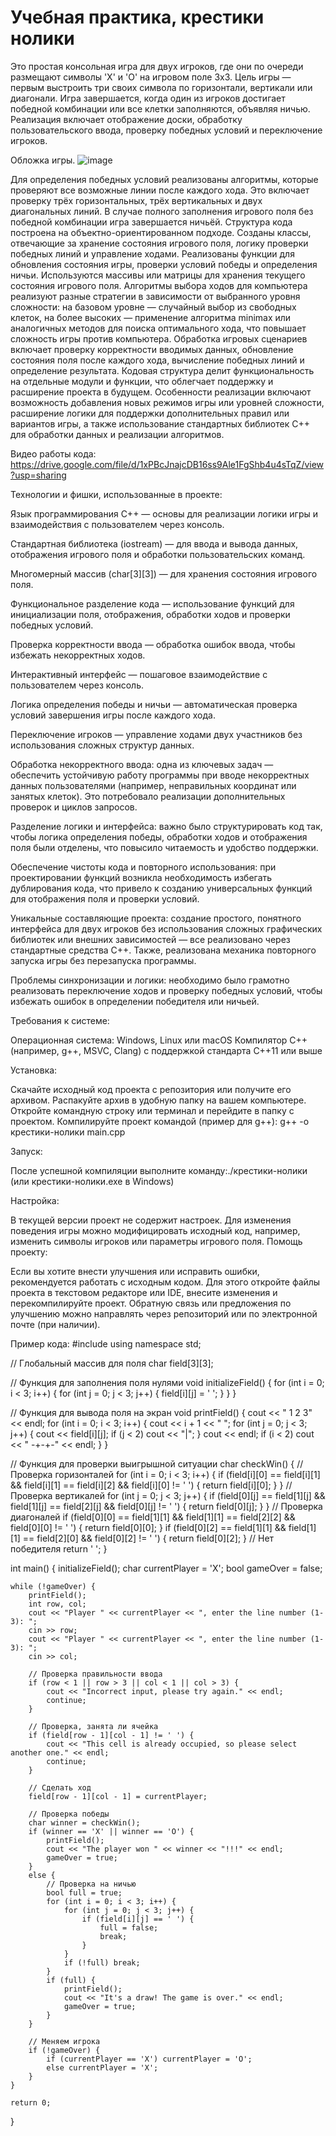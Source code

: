 # Учебная практика, крестики нолики
Это простая консольная игра для двух игроков, где они по очереди размещают символы 'X' и 'O' на игровом поле 3x3. Цель игры — первым выстроить три своих символа по горизонтали, вертикали или диагонали. Игра завершается, когда один из игроков достигает победной комбинации или все клетки заполняются, объявляя ничью. Реализация включает отображение доски, обработку пользовательского ввода, проверку победных условий и переключение игроков.

Обложка игры.
![image](https://github.com/user-attachments/assets/26a5eb41-75de-4c9e-802b-40f7b1d45925)

Для определения победных условий реализованы алгоритмы, которые проверяют все возможные линии после каждого хода. Это включает проверку трёх горизонтальных, трёх вертикальных и двух диагональных линий. В случае полного заполнения игрового поля без победной комбинации игра завершается ничьёй. Структура кода построена на объектно-ориентированном подходе. Созданы классы, отвечающие за хранение состояния игрового поля, логику проверки победных линий и управление ходами.
Реализованы функции для обновления состояния игры, проверки условий победы и определения ничьи. Используются массивы или матрицы для хранения текущего состояния игрового поля. Алгоритмы выбора ходов для компьютера реализуют разные стратегии в зависимости от выбранного уровня сложности: на базовом уровне — случайный выбор из свободных клеток, на более высоких — применение алгоритма minimax или аналогичных методов для поиска оптимального хода, что повышает сложность игры против компьютера.
Обработка игровых сценариев включает проверку корректности вводимых данных, обновление состояния поля после каждого хода, вычисление победных линий и определение результата. Кодовая структура делит функциональность на отдельные модули и функции, что облегчает поддержку и расширение проекта в будущем. Особенности реализации включают возможность добавления новых режимов игры или уровней сложности, расширение логики для поддержки дополнительных правил или вариантов игры, а также использование стандартных библиотек C++ для обработки данных и реализации алгоритмов.

Видео работы кода:
https://drive.google.com/file/d/1xPBcJnajcDB16ss9Ale1FgShb4u4sTqZ/view?usp=sharing

Технологии и фишки, использованные в проекте:

Язык программирования C++ — основы для реализации логики игры и взаимодействия с пользователем через консоль.

Стандартная библиотека (iostream) — для ввода и вывода данных, отображения игрового поля и обработки пользовательских команд.

Многомерный массив (char[3][3]) — для хранения состояния игрового поля.

Функциональное разделение кода — использование функций для инициализации поля, отображения, обработки ходов и проверки победных условий.

Проверка корректности ввода — обработка ошибок ввода, чтобы избежать некорректных ходов.

Интерактивный интерфейс — пошаговое взаимодействие с пользователем через консоль.

Логика определения победы и ничьи — автоматическая проверка условий завершения игры после каждого хода.

Переключение игроков — управление ходами двух участников без использования сложных структур данных.

Обработка некорректного ввода: одна из ключевых задач — обеспечить устойчивую работу программы при вводе некорректных данных пользователями (например, неправильных координат или занятых клеток). Это потребовало реализации дополнительных проверок и циклов запросов.

Разделение логики и интерфейса: важно было структурировать код так, чтобы логика определения победы, обработки ходов и отображения поля были отделены, что повысило читаемость и удобство поддержки.

Обеспечение чистоты кода и повторного использования: при проектировании функций возникла необходимость избегать дублирования кода, что привело к созданию универсальных функций для отображения поля и проверки условий.


Уникальные составляющие проекта: создание простого, понятного интерфейса для двух игроков без использования сложных графических библиотек или внешних зависимостей — все реализовано через стандартные средства C++. Также, реализована механика повторного запуска игры без перезапуска программы.

Проблемы синхронизации и логики: необходимо было грамотно реализовать переключение ходов и проверку победных условий, чтобы избежать ошибок в определении победителя или ничьей.

Требования к системе:  

Операционная система: Windows, Linux или macOS
Компилятор C++ (например, g++, MSVC, Clang) с поддержкой стандарта C++11 или выше

Установка:  

Скачайте исходный код проекта с репозитория или получите его архивом.
Распакуйте архив в удобную папку на вашем компьютере.
Откройте командную строку или терминал и перейдите в папку с проектом.
Компилируйте проект командой (пример для g++): g++ -o крестики-нолики main.cpp

Запуск:  

После успешной компиляции выполните команду:./крестики-нолики (или крестики-нолики.exe в Windows)

Настройка:  

В текущей версии проект не содержит настроек. Для изменения поведения игры можно модифицировать исходный код, например, изменить символы игроков или параметры игрового поля.
Помощь проекту:  

Если вы хотите внести улучшения или исправить ошибки, рекомендуется работать с исходным кодом.
Для этого откройте файлы проекта в текстовом редакторе или IDE, внесите изменения и перекомпилируйте проект.
Обратную связь или предложения по улучшению можно направлять через репозиторий или по электронной почте (при наличии).

Пример кода:
#include <iostream>
using namespace std;

// Глобальный массив для поля
char field[3][3];

// Функция для заполнения поля нулями
void initializeField() {
    for (int i = 0; i < 3; i++) {
        for (int j = 0; j < 3; j++) {
            field[i][j] = ' ';
        }
    }
}

// Функция для вывода поля на экран
void printField() {
    cout << "  1 2 3" << endl;
    for (int i = 0; i < 3; i++) {
        cout << i + 1 << " ";
        for (int j = 0; j < 3; j++) {
            cout << field[i][j];
            if (j < 2) cout << "|";
        }
        cout << endl;
        if (i < 2) cout << "  -+-+-" << endl;
    }
}

// Функция для проверки выигрышной ситуации
char checkWin() {
    // Проверка горизонталей
    for (int i = 0; i < 3; i++) {
        if (field[i][0] == field[i][1] && field[i][1] == field[i][2] && field[i][0] != ' ') {
            return field[i][0];
        }
    }
    // Проверка вертикалей
    for (int j = 0; j < 3; j++) {
        if (field[0][j] == field[1][j] && field[1][j] == field[2][j] && field[0][j] != ' ') {
            return field[0][j];
        }
    }
    // Проверка диагоналей
    if (field[0][0] == field[1][1] && field[1][1] == field[2][2] && field[0][0] != ' ') {
        return field[0][0];
    }
    if (field[0][2] == field[1][1] && field[1][1] == field[2][0] && field[0][2] != ' ') {
        return field[0][2];
    }
    // Нет победителя
    return ' ';
}

int main() {
    initializeField();
    char currentPlayer = 'X';
    bool gameOver = false;

    while (!gameOver) {
        printField();
        int row, col;
        cout << "Player " << currentPlayer << ", enter the line number (1-3): ";
        cin >> row;
        cout << "Player " << currentPlayer << ", enter the line number (1-3): ";
        cin >> col;

        // Проверка правильности ввода
        if (row < 1 || row > 3 || col < 1 || col > 3) {
            cout << "Incorrect input, please try again." << endl;
            continue;
        }

        // Проверка, занята ли ячейка
        if (field[row - 1][col - 1] != ' ') {
            cout << "This cell is already occupied, so please select another one." << endl;
            continue;
        }

        // Сделать ход
        field[row - 1][col - 1] = currentPlayer;

        // Проверка победы
        char winner = checkWin();
        if (winner == 'X' || winner == 'O') {
            printField();
            cout << "The player won " << winner << "!!!" << endl;
            gameOver = true;
        }
        else {
            // Проверка на ничью
            bool full = true;
            for (int i = 0; i < 3; i++) {
                for (int j = 0; j < 3; j++) {
                    if (field[i][j] == ' ') {
                        full = false;
                        break;
                    }
                }
                if (!full) break;
            }
            if (full) {
                printField();
                cout << "It's a draw! The game is over." << endl;
                gameOver = true;
            }
        }

        // Меняем игрока
        if (!gameOver) {
            if (currentPlayer == 'X') currentPlayer = 'O';
            else currentPlayer = 'X';
        }
    }

    return 0;
}
